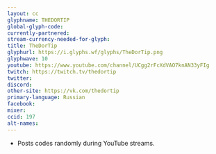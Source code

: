 ```yaml
---
layout: cc
glyphname: THEDORTIP
global-glyph-code: 
currently-partnered: 
stream-currency-needed-for-glyph: 
title: TheDorTip
glyphurl: https://i.glyphs.wf/glyphs/TheDorTip.png
glyphwave: 10
youtube: https://www.youtube.com/channel/UCgg2rFcXdVAO7knAN33yFIg
twitch: https://twitch.tv/thedortip
twitter: 
discord: 
other-site: https://vk.com/thedortip
primary-language: Russian
facebook: 
mixer: 
ccid: 197
alt-names: 
---
```

* Posts codes randomly during YouTube streams.

